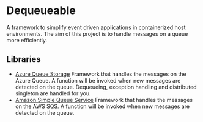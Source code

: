 # Dequeueable
A framework to simplify event driven applications in containerized host environments. The aim of this project is to handle messages on a queue more efficiently.



## Libraries
- [Azure Queue Storage](lib/Dequeueable.AzureQueueStorage/README.md)
Framework that handles the messages on the Azure Queue. A function will be invoked when new messages are detected on the queue. Dequeueing, exception handling and distributed singleton are handled for you.
- [Amazon Simple Queue Service](lib/Dequeueable.AmazonSQS/README.md)
Framework that handles the messages on the AWS SQS. A function will be invoked when new messages are detected on the queue. 
